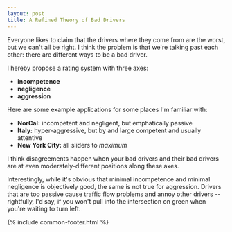```yaml
---
layout: post
title: A Refined Theory of Bad Drivers
---
```


Everyone likes to claim that the drivers where they come from are the worst, but we can't all be right. I think the problem is that we're talking past each other: there are different ways to be a bad driver.

I hereby propose a rating system with three axes:

- **incompetence**
- **negligence**
- **aggression**

Here are some example applications for some places I'm familiar with:

- **NorCal:** incompetent and negligent, but emphatically passive
- **Italy:** hyper-aggressive, but by and large competent and usually attentive
- **New York City:** all sliders to _maximum_

I think disagreements happen when your bad drivers and their bad drivers are at even moderately-different positions along these axes.

Interestingly, while it's obvious that minimal incompetence and minimal negligence is objectively good, the same is not true for aggression. Drivers that are too passive cause traffic flow problems and annoy other drivers -- rightfully, I'd say, if you won't pull into the intersection on green when you're waiting to turn left.

{% include common-footer.html %}
